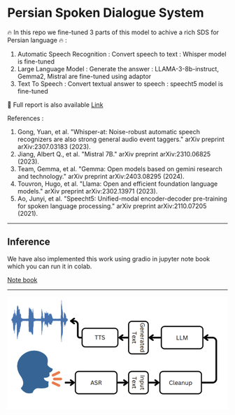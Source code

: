 # Persian Spoken Dialogue System
🔥 In this repo we fine-tuned 3 parts of this model to achive a rich SDS for Persian language 🔥 :
1. Automatic Speech Recognition : Convert speech to text : Whisper model is fine-tuned
2. Large Language Model : Generate the answer : LLAMA-3-8b-instruct, Gemma2, Mistral are fine-tuned using adaptor
3. Text To Speech : Convert textual answer to speech : speecht5 model is fine-tuned
   
📘 Full report is also available <a href = "https://github.com/Alidr79/Persian-Spoken-Dialogue-System/blob/main/Speech%20Project%20Documentation.pdf">Link</a>

References :
1. Gong, Yuan, et al. "Whisper-at: Noise-robust automatic speech recognizers are also strong general audio event taggers." arXiv preprint arXiv:2307.03183 (2023).
2. Jiang, Albert Q., et al. "Mistral 7B." arXiv preprint arXiv:2310.06825 (2023).
3. Team, Gemma, et al. "Gemma: Open models based on gemini research and technology." arXiv preprint arXiv:2403.08295 (2024).
4. Touvron, Hugo, et al. "Llama: Open and efficient foundation language models." arXiv preprint arXiv:2302.13971 (2023).
5. Ao, Junyi, et al. "Speecht5: Unified-modal encoder-decoder pre-training for spoken language processing." arXiv preprint arXiv:2110.07205 (2021).
   
<hr>
<h2>Inference</h2>
We have also implemented this work using gradio in jupyter note book which you can run it in colab.

<a href = "https://github.com/Alidr79/Persian-Spoken-Dialogue-System/blob/main/Assistant_on_Colab.ipynb">Note book</a>

<hr>

![image](image.png)
